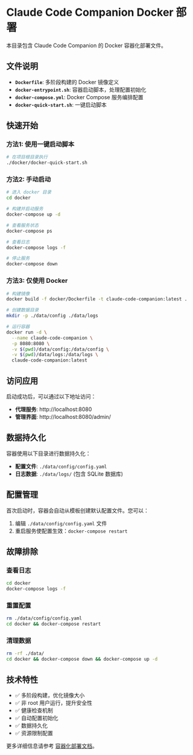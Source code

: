 # Claude Code Companion Docker 部署

本目录包含 Claude Code Companion 的 Docker 容器化部署文件。

## 文件说明

- **`Dockerfile`**: 多阶段构建的 Docker 镜像定义
- **`docker-entrypoint.sh`**: 容器启动脚本，处理配置初始化
- **`docker-compose.yml`**: Docker Compose 服务编排配置
- **`docker-quick-start.sh`**: 一键启动脚本

## 快速开始

### 方法1: 使用一键启动脚本

```bash
# 在项目根目录执行
./docker/docker-quick-start.sh
```

### 方法2: 手动启动

```bash
# 进入 docker 目录
cd docker

# 构建并启动服务
docker-compose up -d

# 查看服务状态
docker-compose ps

# 查看日志
docker-compose logs -f

# 停止服务
docker-compose down
```

### 方法3: 仅使用 Docker

```bash
# 构建镜像
docker build -f docker/Dockerfile -t claude-code-companion:latest .

# 创建数据目录
mkdir -p ./data/config ./data/logs

# 运行容器
docker run -d \
  --name claude-code-companion \
  -p 8080:8080 \
  -v $(pwd)/data/config:/data/config \
  -v $(pwd)/data/logs:/data/logs \
  claude-code-companion:latest
```

## 访问应用

启动成功后，可以通过以下地址访问：

- **代理服务**: http://localhost:8080
- **管理界面**: http://localhost:8080/admin/

## 数据持久化

容器使用以下目录进行数据持久化：

- **配置文件**: `./data/config/config.yaml`
- **日志数据**: `./data/logs/` (包含 SQLite 数据库)

## 配置管理

首次启动时，容器会自动从模板创建默认配置文件。您可以：

1. 编辑 `./data/config/config.yaml` 文件
2. 重启服务使配置生效：`docker-compose restart`

## 故障排除

### 查看日志
```bash
cd docker
docker-compose logs -f
```

### 重置配置
```bash
rm ./data/config/config.yaml
cd docker && docker-compose restart
```

### 清理数据
```bash
rm -rf ./data/
cd docker && docker-compose down && docker-compose up -d
```

## 技术特性

- ✅ 多阶段构建，优化镜像大小
- ✅ 非 root 用户运行，提升安全性
- ✅ 健康检查机制
- ✅ 自动配置初始化
- ✅ 数据持久化
- ✅ 资源限制配置

更多详细信息请参考 [容器化部署文档](../docs/CONTAINERIZATION.md)。
